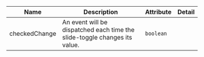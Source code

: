 | Name       | Description                   | Attribute        | Detail |
|------------|-------------------------------|------------------|--------|
|checkedChange| An event will be dispatched each time the slide-toggle changes its value. | `boolean`
